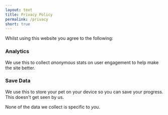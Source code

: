 ```yaml
---
layout: text
title: Privacy Policy
permalink: /privacy
short: true
---
```

Whilst using this website you agree to the following:

### Analytics

We use this to collect _anonymous_ stats on user engagement to help make the site better.

### Save Data

We use this to store your pet on your device so you can save your progress. This doesn't get seen by us.


None of the data we collect is specific to _you_.